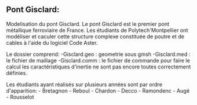 Pont Gisclard:
-------------

Modelisation du pont Gisclard. Le pont Gisclard
est le premier pont métallique ferroviaire de France.
Les étudiants de Polytech'Montpellier ont modéliser
et caculer cette structure complexe constituée de poutre 
et de cables à l'aide du logiciel Code Aster.

Le dossier comprend:
-Gisclard.geo  : geometrie sous gmsh
-Gisclard.med  : le fichier de maillage
-Gisclard.comm : le fichier de commande pour faire le calcul
	         les caractéristiques d'inertie ne sont pas encore
		 toutes correctement définies.


Les étudiants ayant réalisés sur plusieurs années sont par
ordre d'apparition:
      - Bretagnon 
      - Reboul 
      - Chardon
      - Decco
      - Ramondenc
      - Augé 
      - Rousselot